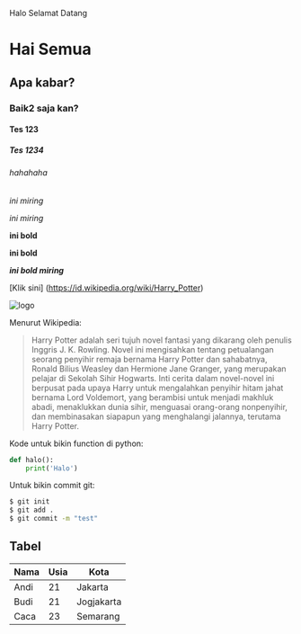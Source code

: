 Halo Selamat Datang
# Hai Semua
## Apa kabar?
### Baik2 saja kan?
#### Tes 123
##### Tes 1234
###### hahahaha

*ini miring*

_ini miring_

**ini bold**

__ini bold__

*__ini bold miring__*

[Klik sini] (https://id.wikipedia.org/wiki/Harry_Potter)

![logo](https://upload.wikimedia.org/wikipedia/commons/6/6e/Harry_Potter_wordmark.svg)

Menurut Wikipedia:
> Harry Potter adalah seri tujuh novel fantasi yang dikarang oleh penulis Inggris J. K. Rowling. Novel ini mengisahkan tentang petualangan seorang penyihir remaja bernama Harry Potter dan sahabatnya, Ronald Bilius Weasley dan Hermione Jane Granger, yang merupakan pelajar di Sekolah Sihir Hogwarts. Inti cerita dalam novel-novel ini berpusat pada upaya Harry untuk mengalahkan penyihir hitam jahat bernama Lord Voldemort, yang berambisi untuk menjadi makhluk abadi, menaklukkan dunia sihir, menguasai orang-orang nonpenyihir, dan membinasakan siapapun yang menghalangi jalannya, terutama Harry Potter.

Kode untuk bikin function di python:

```python
def halo():
    print('Halo')
```

Untuk bikin commit git:
```bash
$ git init
$ git add .
$ git commit -m "test"
```

## Tabel

| Nama | Usia | Kota |
| - | - | - |
| Andi | 21 | Jakarta |
| Budi | 21 | Jogjakarta |
| Caca | 23 | Semarang |


